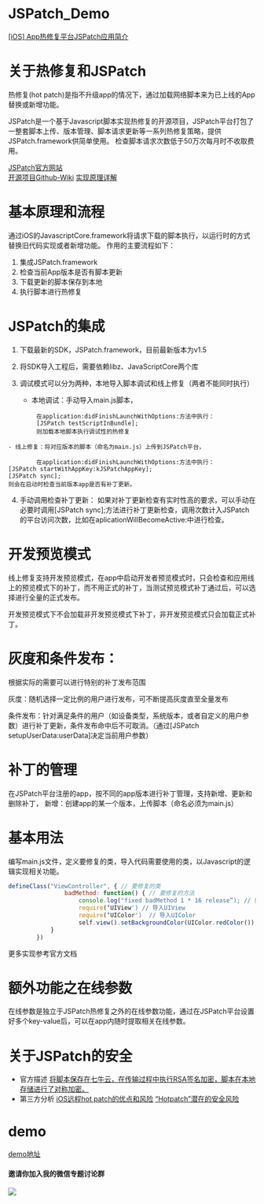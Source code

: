# JSPatch_Demo

[[iOS] App热修复平台JSPatch应用简介](http://www.jianshu.com/p/7ffaf6f35c12)

# 关于热修复和JSPatch
热修复(hot patch)是指不升级app的情况下，通过加载网络脚本来为已上线的App替换或新增功能。

JSPatch是一个基于Javascript脚本实现热修复的开源项目，JSPatch平台打包了一整套脚本上传、版本管理、脚本请求更新等一系列热修复策略，提供JSPatch.framework供简单使用。
检查脚本请求次数低于50万次每月时不收取费用。

[JSPatch官方网站](http://jspatch.com/)	
[开源项目Github-Wiki](https://github.com/bang590/JSPatch/wiki)
[实现原理详解](https://github.com/bang590/JSPatch/wiki/JSPatch-%E5%AE%9E%E7%8E%B0%E5%8E%9F%E7%90%86%E8%AF%A6%E8%A7%A3)
	
# 基本原理和流程
通过iOS的JavascriptCore.framework将请求下载的脚本执行，以运行时的方式替换旧代码实现或者新增功能。
作用的主要流程如下：
1. 集成JSPatch.framework 
2. 检查当前App版本是否有脚本更新
3. 下载更新的脚本保存到本地
4. 执行脚本进行热修复 

# JSPatch的集成
1. 下载最新的SDK，JSPatch.framework，目前最新版本为v1.5
2.  将SDK导入工程后，需要依赖libz、JavaScriptCore两个库
3. 调试模式可以分为两种，本地导入脚本调试和线上修复（两者不能同时执行）
 
    - 本地调试：手动导入main.js脚本，
```objc
        在application:didFinishLaunchWithOptions:方法中执行：
		[JSPatch testScriptInBundle];
		则加载本地脚本执行调试性的热修复
```
    - 线上修复：将对应版本的脚本（命名为main.js）上传到JSPatch平台，
```objc
		在application:didFinishLaunchWithOptions:方法中执行：
[JSPatch startWithAppKey:kJSPatchAppKey];
[JSPatch sync];
则会在启动时检查当前版本app是否有补丁更新。
```

4. 手动调用检查补丁更新：
	如果对补丁更新检查有实时性高的要求，可以手动在必要时调用[JSPatch sync];方法进行补丁更新检查，调用次数计入JSPatch的平台访问次数，比如在aplicationWillBecomeActive:中进行检查。

# 开发预览模式
线上修复支持开发预览模式，在app中启动开发者预览模式时，只会检查和应用线上的预览模式下的补丁，而不用正式的补丁，当测试预览模式补丁通过后，可以选择进行全量的正式发布。
 
开发预览模式下不会加载非开发预览模式下补丁，非开发预览模式只会加载正式补丁。

# 灰度和条件发布：
根据实际的需要可以进行特别的补丁发布范围
 
灰度：随机选择一定比例的用户进行发布，可不断提高灰度直至全量发布
 
条件发布：针对满足条件的用户（如设备类型，系统版本，或者自定义的用户参数）进行补丁更新，条件发布命中后不可取消。（通过[JSPatch setupUserData:userData]决定当前用户参数）


# 补丁的管理
在JSPatch平台注册的app，按不同的app版本进行补丁管理，支持新增、更新和删除补丁，
新增：创建app的某一个版本，上传脚本（命名必须为main.js）


# 基本用法
编写main.js文件，定义要修复的类，导入代码需要使用的类，以Javascript的逻辑实现相关功能。
```javascript
defineClass("ViewController", { // 要修复的类
                badMethod: function() { // 要修复的方法
                    console.log("fixed badMethod 1 * 16 release”); // 打印
                    require(‘UIView') // 导入UIView
                    require(‘UIColor')  // 导入UIColor
                    self.view().setBackgroundColor(UIColor.redColor()); // 修改背景颜色
            }
        })
```
更多实现参考官方文档

# 额外功能之在线参数
在线参数是独立于JSPatch热修复之外的在线参数功能，通过在JSPatch平台设置好多个key-value后，可以在app内随时提取相关在线参数。

# 关于JSPatch的安全
- 官方描述
	[将脚本保存在七牛云，在传输过程中执行RSA签名加密，脚本在本地存储进行了对称加密。](http://jspatch.com/Docs/security)		
- 第三方分析
	[iOS远程hot patch的优点和风险](http://drops.wooyun.org/tips/13248)
	[“Hotpatch”潜在的安全风险](http://www.2cto.com/Article/201606/519426.html)
# demo
[demo地址](https://github.com/beforeold/JSPatch_Demo)

#### 邀请你加入我的微信专题讨论群
![](http://upload-images.jianshu.io/upload_images/73339-a8d2c68c658440be.jpeg?imageMogr2/auto-orient/strip%7CimageView2/2/w/1240)

